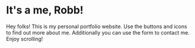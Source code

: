 # It's a me, Robb!

Hey folks! This is my personal portfolio website. Use the buttons and icons to find out more about me. Additionally you can use the form to contact me. Enjoy scrolling!